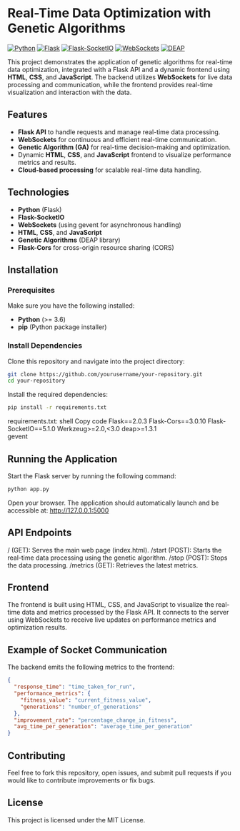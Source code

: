 # Real-Time Data Optimization with Genetic Algorithms

[![Python](https://img.shields.io/badge/Python-3.10-blue)](https://www.python.org/)
[![Flask](https://img.shields.io/badge/Flask-2.0.3-green)](https://flask.palletsprojects.com/)
[![Flask-SocketIO](https://img.shields.io/badge/Flask--SocketIO-5.1.0-yellow)](https://flask-socketio.readthedocs.io/)
[![WebSockets](https://img.shields.io/badge/WebSockets-gevent-blue)](https://gevent.org/)
[![DEAP](https://img.shields.io/badge/DEAP-1.3.1-orange)](https://deap.readthedocs.io/)

This project demonstrates the application of genetic algorithms for real-time data optimization, integrated with a Flask API and a dynamic frontend using **HTML**, **CSS**, and **JavaScript**. The backend utilizes **WebSockets** for live data processing and communication, while the frontend provides real-time visualization and interaction with the data.

## Features

- **Flask API** to handle requests and manage real-time data processing.
- **WebSockets** for continuous and efficient real-time communication.
- **Genetic Algorithm (GA)** for real-time decision-making and optimization.
- Dynamic **HTML**, **CSS**, and **JavaScript** frontend to visualize performance metrics and results.
- **Cloud-based processing** for scalable real-time data handling.

## Technologies

- **Python** (Flask)
- **Flask-SocketIO**
- **WebSockets** (using gevent for asynchronous handling)
- **HTML**, **CSS**, and **JavaScript**
- **Genetic Algorithms** (DEAP library)
- **Flask-Cors** for cross-origin resource sharing (CORS)

## Installation

### Prerequisites

Make sure you have the following installed:

- **Python** (>= 3.6)
- **pip** (Python package installer)

### Install Dependencies

Clone this repository and navigate into the project directory:

```bash
git clone https://github.com/yourusername/your-repository.git
cd your-repository
```
Install the required dependencies:

```bash
pip install -r requirements.txt
```

requirements.txt:
shell
Copy code
Flask==2.0.3
Flask-Cors==3.0.10
Flask-SocketIO==5.1.0
Werkzeug>=2.0,<3.0
deap>=1.3.1  
gevent

## Running the Application
Start the Flask server by running the following command:

```bash
python app.py
```

Open your browser. The application should automatically launch and be accessible at:
http://127.0.0.1:5000

## API Endpoints
/ (GET): Serves the main web page (index.html).
/start (POST): Starts the real-time data processing using the genetic algorithm.
/stop (POST): Stops the data processing.
/metrics (GET): Retrieves the latest metrics.

## Frontend
The frontend is built using HTML, CSS, and JavaScript to visualize the real-time data and metrics processed by the Flask API. 
It connects to the server using WebSockets to receive live updates on performance metrics and optimization results.

## Example of Socket Communication
The backend emits the following metrics to the frontend:

```json
{
  "response_time": "time_taken_for_run",
  "performance_metrics": {
    "fitness_value": "current_fitness_value",
    "generations": "number_of_generations"
  },
  "improvement_rate": "percentage_change_in_fitness",
  "avg_time_per_generation": "average_time_per_generation"
}
```

## Contributing
Feel free to fork this repository, open issues, and submit pull requests if you would like to contribute improvements or fix bugs.

## License
This project is licensed under the MIT License.
